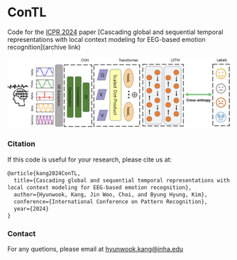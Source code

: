 # ConTL

Code for the [ICPR 2024](https://icpr2024.org/) paper [Cascading global and sequential temporal representations with local context modeling for EEG-based emotion recognition](archive link)

<p align="center">
  <img width="600" src="ConTL-pic.png">
</p>

### Citation

If this code is useful for your research, please cite us at:

```
@article{kang2024ConTL,
  title={Cascading global and sequential temporal representations with local context modeling for EEG-based emotion recognition},
  author={Hyunwook, Kang, Jin Woo, Choi, and Byung Hyung, Kim},
  conference={International Conference on Pattern Recognition},
  year={2024}
}
```

### Contact

For any quetions, please email at [hyunwook.kang@inha.edu](mailto:hyunwook.kang@inha.edu)
